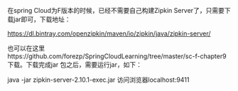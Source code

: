 在spring Cloud为F版本的时候，已经不需要自己构建Zipkin Server了，只需要下载jar即可，下载地址：

https://dl.bintray.com/openzipkin/maven/io/zipkin/java/zipkin-server/

也可以在这里https://github.com/forezp/SpringCloudLearning/tree/master/sc-f-chapter9 下载。下载完成jar 包之后，需要运行jar，如下：

java -jar zipkin-server-2.10.1-exec.jar
访问浏览器localhost:9411